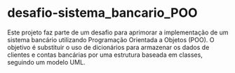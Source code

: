 # desafio-sistema_bancario_POO
Este projeto faz parte de um desafio para aprimorar a implementação de um sistema bancário utilizando Programação Orientada a Objetos (POO). O objetivo é substituir o uso de dicionários para armazenar os dados de clientes e contas bancárias por uma estrutura baseada em classes, seguindo um modelo UML.
